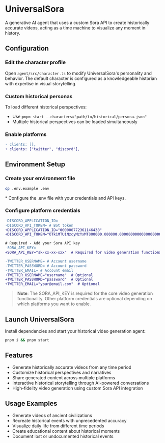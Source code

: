 # UniversalSora

A generative AI agent that uses a custom Sora API to create historically accurate videos, acting as a time machine to visualize any moment in history.

## Configuration

### Edit the character profile

Open `agent/src/character.ts` to modify UniversalSora's personality and behavior. The default character is configured as a knowledgeable historian with expertise in visual storytelling.

### Custom historical personas

To load different historical perspectives:
- Use `pnpm start --characters="path/to/historical/persona.json"`
- Multiple historical perspectives can be loaded simultaneously

### Enable platforms

```diff
- clients: [],
+ clients: ["twitter", "discord"],
```

## Environment Setup

### Create your environment file

```bash
cp .env.example .env
```

\* Configure the .env file with your credentials and API keys.

### Configure platform credentials

```diff
-DISCORD_APPLICATION_ID=
-DISCORD_API_TOKEN= # Bot token
+DISCORD_APPLICATION_ID="000000772361146438"
+DISCORD_API_TOKEN="OTk1MTU1NzcyMzYxMT000000.000000.00000000000000000000000000000000"

# Required - Add your Sora API key
-SORA_API_KEY=
+SORA_API_KEY="sk-xx-xx-xxx"  # Required for video generation functionality

-TWITTER_USERNAME= # Account username
-TWITTER_PASSWORD= # Account password
-TWITTER_EMAIL= # Account email
+TWITTER_USERNAME="username"  # Optional
+TWITTER_PASSWORD="password"  # Optional
+TWITTER_EMAIL="your@email.com"  # Optional
```

> **Note**: The SORA_API_KEY is required for the core video generation functionality. Other platform credentials are optional depending on which platforms you want to enable.

## Launch UniversalSora

Install dependencies and start your historical video generation agent:

```bash
pnpm i && pnpm start
```

## Features

- Generate historically accurate videos from any time period
- Customize historical perspectives and narratives
- Share generated content across multiple platforms
- Interactive historical storytelling through AI-powered conversations
- High-fidelity video generation using custom Sora API integration

## Usage Examples

- Generate videos of ancient civilizations
- Recreate historical events with unprecedented accuracy
- Visualize daily life from different time periods
- Create educational content about historical moments
- Document lost or undocumented historical events